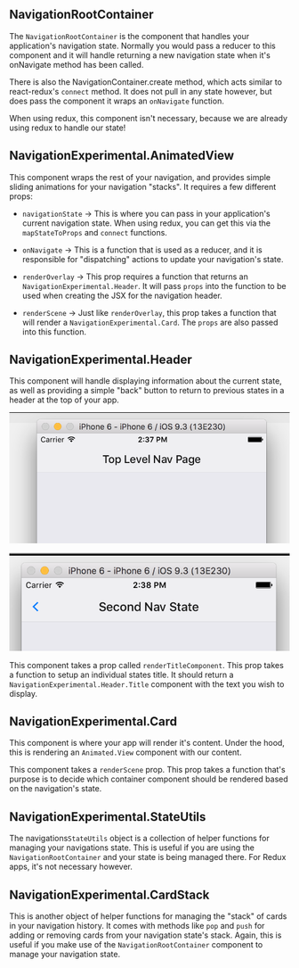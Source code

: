 ## NavigationRootContainer

The `NavigationRootContainer` is the component that handles your application's navigation state.
Normally you would pass a reducer to this component and it will handle returning a new navigation
state when it's onNavigate method has been called.

There is also the NavigationContainer.create method, which acts similar to react-redux's `connect` method.
It does not pull in any state however, but does pass the component it wraps an `onNavigate` function.

When using redux, this component isn't necessary, because we are already using redux to handle our state!

## NavigationExperimental.AnimatedView

This component wraps the rest of your navigation, and provides simple sliding animations for your navigation
"stacks". It requires a few different props:

- `navigationState` -> This is where you can pass in your application's current navigation state. When using redux,
you can get this via the `mapStateToProps` and `connect` functions.

- `onNavigate` -> This is a function that is used as a reducer, and it is responsible for "dispatching" actions to update your navigation's state.

- `renderOverlay` -> This prop requires a function that returns an `NavigationExperimental.Header`. It will pass `props` into the function to be used when creating the JSX for the navigation header.

- `renderScene` -> Just like `renderOverlay`, this prop takes a function that will render a `NavigationExperimental.Card`. The `props` are also passed into this function.


## NavigationExperimental.Header

This component will handle displaying information about the current state, as well as providing a simple "back" button to return to previous states in a header at the top of your app.

![top-nav-state](/img/top-nav-state.png)

![second-nav-state](/img/second-nav-state.png)

This component takes a prop called `renderTitleComponent`. This prop takes a function to setup an individual states title. It should return a `NavigationExperimental.Header.Title` component with the text you wish to display.

## NavigationExperimental.Card

This component is where your app will render it's content. Under the hood, this is rendering an `Animated.View` component with our content.

This component takes a `renderScene` prop. This prop takes a function that's purpose is to decide which container component should be rendered based on the navigation's state.

## NavigationExperimental.StateUtils

The navigations`StateUtils` object is a collection of helper functions for managing your navigations state. This is useful
if you are using the `NavigationRootContainer` and your state is being managed there. For Redux apps, it's not necessary however.

## NavigationExperimental.CardStack

This is another object of helper functions for managing the "stack" of cards in your navigation history. It comes with methods like
`pop` and `push` for adding or removing cards from your navigation state's stack. Again, this is useful if you make use of the
`NavigationRootContainer` component to manage your navigation state.
